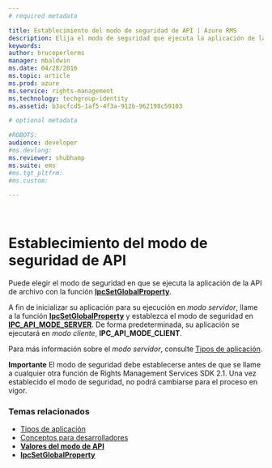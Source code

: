 ```yaml
---
# required metadata

title: Establecimiento del modo de seguridad de API | Azure RMS
description: Elija el modo de seguridad que ejecuta la aplicación de la API de archivo.
keywords:
author: bruceperlerms
manager: mbaldwin
ms.date: 04/28/2016
ms.topic: article
ms.prod: azure
ms.service: rights-management
ms.technology: techgroup-identity
ms.assetid: b3acfcd5-1af5-4f3a-912b-962198c59103

# optional metadata

#ROBOTS:
audience: developer
#ms.devlang:
ms.reviewer: shubhamp
ms.suite: ems
#ms.tgt_pltfrm:
#ms.custom:

---
```


﻿
# Establecimiento del modo de seguridad de API

Puede elegir el modo de seguridad en que se ejecuta la aplicación de la API de archivo con la función [**IpcSetGlobalProperty**](/rights-management/sdk/2.1/api/win/functions#msipc_ipcsetglobalproperty).

A fin de inicializar su aplicación para su ejecución en *modo servidor*, llame a la función [**IpcSetGlobalProperty**](/rights-management/sdk/2.1/api/win/functions#msipc_ipcsetglobalproperty) y establezca el modo de seguridad en [**IPC\_API\_MODE\_SERVER**](/rights-management/sdk/2.1/api/win/api%20mode%20values#msipc_api_mode_values_IPC_API_MODE_SERVER). De forma predeterminada, su aplicación se ejecutará en *modo cliente*, **IPC\_API\_MODE\_CLIENT**.

Para más información sobre el *modo servidor*, consulte [Tipos de aplicación](application-types.md).

**Importante**  El modo de seguridad debe establecerse antes de que se llame a cualquier otra función de Rights Management Services SDK 2.1. Una vez establecido el modo de seguridad, no podrá cambiarse para el proceso en vigor.

 

### Temas relacionados

* [Tipos de aplicación](application-types.md)
* [Conceptos para desarrolladores](ad-rms-concepts-nav.md)
* [**Valores del modo de API**](/rights-management/sdk/2.1/api/win/api%20mode%20values#msipc_api_mode_values_IPC_API_MODE_SERVER)
* [**IpcSetGlobalProperty**](/rights-management/sdk/2.1/api/win/functions#msipc_ipcsetglobalproperty)
 

 





<!--HONumber=Apr16_HO3-->


